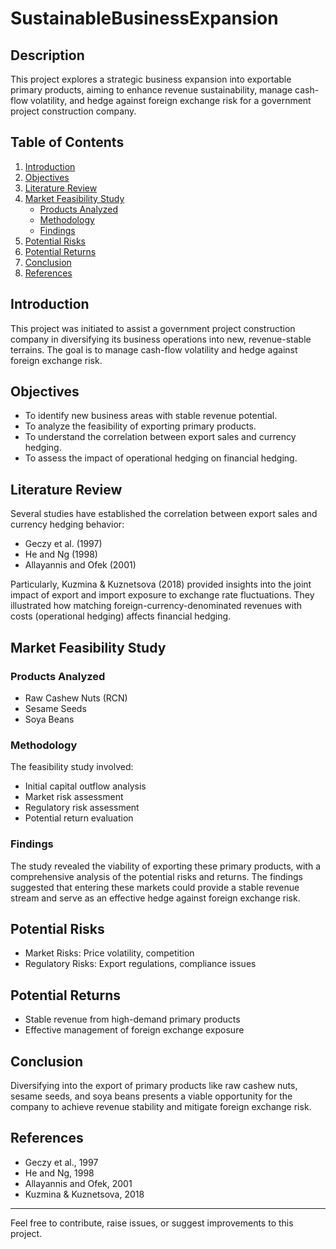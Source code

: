 # SustainableBusinessExpansion

## Description
This project explores a strategic business expansion into exportable primary products, aiming to enhance revenue sustainability, manage cash-flow volatility, and hedge against foreign exchange risk for a government project construction company.

## Table of Contents
1. [Introduction](#introduction)
2. [Objectives](#objectives)
3. [Literature Review](#literature-review)
4. [Market Feasibility Study](#market-feasibility-study)
    - [Products Analyzed](#products-analyzed)
    - [Methodology](#methodology)
    - [Findings](#findings)
5. [Potential Risks](#potential-risks)
6. [Potential Returns](#potential-returns)
7. [Conclusion](#conclusion)
8. [References](#references)

## Introduction
This project was initiated to assist a government project construction company in diversifying its business operations into new, revenue-stable terrains. The goal is to manage cash-flow volatility and hedge against foreign exchange risk.

## Objectives
- To identify new business areas with stable revenue potential.
- To analyze the feasibility of exporting primary products.
- To understand the correlation between export sales and currency hedging.
- To assess the impact of operational hedging on financial hedging.

## Literature Review
Several studies have established the correlation between export sales and currency hedging behavior:
- Geczy et al. (1997)
- He and Ng (1998)
- Allayannis and Ofek (2001)

Particularly, Kuzmina & Kuznetsova (2018) provided insights into the joint impact of export and import exposure to exchange rate fluctuations. They illustrated how matching foreign-currency-denominated revenues with costs (operational hedging) affects financial hedging.

## Market Feasibility Study

### Products Analyzed
- Raw Cashew Nuts (RCN)
- Sesame Seeds
- Soya Beans

### Methodology
The feasibility study involved:
- Initial capital outflow analysis
- Market risk assessment
- Regulatory risk assessment
- Potential return evaluation

### Findings
The study revealed the viability of exporting these primary products, with a comprehensive analysis of the potential risks and returns. The findings suggested that entering these markets could provide a stable revenue stream and serve as an effective hedge against foreign exchange risk.

## Potential Risks
- Market Risks: Price volatility, competition
- Regulatory Risks: Export regulations, compliance issues

## Potential Returns
- Stable revenue from high-demand primary products
- Effective management of foreign exchange exposure

## Conclusion
Diversifying into the export of primary products like raw cashew nuts, sesame seeds, and soya beans presents a viable opportunity for the company to achieve revenue stability and mitigate foreign exchange risk.

## References
- Geczy et al., 1997
- He and Ng, 1998
- Allayannis and Ofek, 2001
- Kuzmina & Kuznetsova, 2018

---
Feel free to contribute, raise issues, or suggest improvements to this project.
